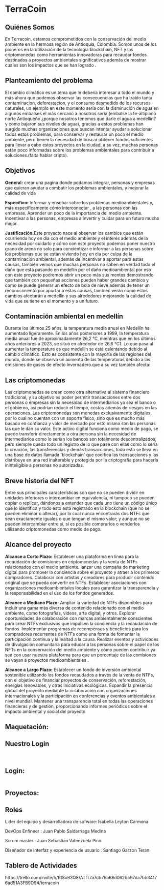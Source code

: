 # TerraCoin
<h2>Quiénes Somos</h2>
<p>En Terracoin, estamos comprometidos con la conservación del medio ambiente en la hermosa región de Antioquia, Colombia. Somos unos de los pioneros en la utilización de la tecnología blockchain, NFT y las criptomonedas como herramientas innovadoras para recaudar fondos destinados a proyectos ambientales significativos además de mostrar cuales son los impactos que se han logrado .</p>

<h2>Planteamiento del problema </h2>

<p>El cambio climático es un tema que le debería interesar a todo el mundo y más ahora que podemos observar las consecuencias que ha traído tanta contaminacion, deforestacion, y el consumo desmedido de los recursos naturales, un ejemplo en este momento sería con la disminución de agua en algunos embalses  el más cercano a nosotros sería (embalse la fe-altiplano norte Antioqueño ¿porque nosotros tenemos que darle el agua a medellín?  y como bajaron sus niveles de agua), gracias a estos problemas han surgido muchas organizaciones que buscan intentar ayudar a solucionar todos estos problemas, para conservar y restaurar un poco el medio ambiente,  pero tienen la necesidad de buscar obtener fondos suficientes para llevar a cabo estos proyectos en la ciudad, a su vez,  muchas personas están poco informadas sobre los problemas ambientales para contribuir a soluciones.(falta hablar cripto).</p>

<h2>Objetivos</h2>
<p> <b>General:</b> crear una pagina donde podamos integrar, personas y empresas que quieran ayudar a combatir los problemas ambientales, y mejorar la calidad de vida 
</p>
<p><b>Específico:</b> Informar y enseñar sobre los problemas medioambientales  y, más específicamente cómo interconectar , a las personas con las empresas. Aprender un poco de la importancia del medio ambiente. Incentivar a las personas,  empresas a invertir y cuidar para un futuro mucho mejor.</p>

<p><b>Justificación:</b>Este proyecto nace al observar los cambios que están ocurriendo hoy en día con el medio ambiente y el interés además de la necesidad por cuidarlo y cómo con este proyecto podemos poner nuestro grano de arena no solo para concientizar e informar a las personas sobre los problemas que se están viviendo hoy en dia por culpa de la contaminación ambiental, además de incentivar a aportar para estas causas, también vemos que muchas personas no saben en verdad todo el daño que está pasando en medellín por el daño medioambiental por eso con este proyecto podremos abrir un poco más sus mentes demostrando que también con pequeñas acciones pueden haber grandes cambios y como se puede generar un efecto de bola de nieve además de tener un reconocimiento por aportar a estas causas, también verán como estos cambios afectarán a medellín y sus alrededores mejorando la calidad de vida que se tiene en el momento y a un futuro.
</p>


<h2>Contaminación ambiental en medellín </h2>
<p>Durante los últimos 25 años, la temperatura media anual en Medellín ha aumentado ligeramente. En los años posteriores a 1999, la temperatura media anual fue de aproximadamente 26,2 °C, mientras que en los últimos años anteriores a 2023, se situó en alrededor de 26,6 °C1. Lo que pasa al aumentar la temperatura es que medellín se está calentando debido al cambio climático. Esto es consistente con la mayoría de las regiones del mundo, donde se observa un aumento de las temperaturas debido a las emisiones de gases de efecto invernadero.que a su vez también afecta:
</p>

<h2>Las criptomonedas </h2>

<p>Las criptomonedas se crean como otra alternativa al sistema financiero tradicional, y su objetivo es poder permitir transacciones entre dos personas o empresas sin la necesidad de intermediarios ya sea el banco o el gobierno, así podrían reducir el tiempo, costos además de riesgos en las operaciones. Las criptomonedas son monedas exclusivamente digitales, por lo cual no cuentan con un soporte físico, sino que es mucho más basado en confianza y valor de mercado por esto mismo son las personas las que le dan su valor.  Este activo digital funciona como medio de pago, se puede transferir directamente a otra persona sin la necesidad de intermediarios como lo serían los bancos son totalmente descentralizados, pero siempre queda todo un registro de lo que pase con ellas como lo sería la creación, las transferencias y demás transacciones, todo esto  se lleva en una base de datos llamada 'blockchain' que codifica las transacciones y las distribuye en una red inalterable y protegida por la criptografía para hacerla ininteligible a personas no autorizadas. 
</p>

<h2>Breve historia del NFT</h2>
<p>Entre sus principales características son que no se pueden dividir en unidades inferiores o intercambiar en equivalencia, ni tampoco se pueden copiar o replicar, dándonos a entender que cada uno tiene un código único que lo identifica y todo esto está registrado en la blockchain (que no se pueden eliminar o alterar), por lo cual nunca encontrarás dos NTFs que sean exactamente iguales o que tengan el mismo valor; y aunque no se pueden intercambiar entre sí, sí es posible comprarlos o venderlos utilizando criptomonedas como medio de pago.</p>

<h2>Alcance del proyecto </h2>
<p><b>Alcance a Corto Plazo:</b>
Establecer una plataforma en línea para la recaudación de comisiones en criptomonedas y la venta de NTFs relacionados con el medio ambiente.
lanzar una campaña de marketing digital para promover la conciencia sobre el proyecto y atraer a los primeros compradores.
Colaborar con artistas y creadores para producir contenido original que se pueda convertir en NTFs. 
Establecer asociaciones con organizaciones medioambientales locales para garantizar la transparencia y la responsabilidad en el uso de los fondos generados.

<b>Alcance a Mediano Plazo:</b>
Ampliar la variedad de NTFs disponibles para incluir una gama más diversa de contenido relacionado con el medio ambiente, como fotografías, videos, arte digital, y otros.
Explorar oportunidades de colaboración con marcas ambientalmente conscientes para crear NTFs exclusivos que impulsen la conciencia y la recaudación de fondos.
Implementar programas de recompensas y beneficios para los compradores recurrentes de NTFs como una forma de fomentar la participación continua y la lealtad a la causa.
Realizar eventos y actividades de divulgación comunitaria para educar a las personas sobre el papel de los NFTs en la conservación del medio ambiente y cómo pueden contribuir ya sea con usar nuestra plataforma para que un porcentaje de las comisiones se vayan a proyectos medioambientales .
    

<b>Alcance a Largo Plazo:</b>
Establecer un fondo de inversión ambiental sostenible utilizando los fondos recaudados a través de la venta de NTFs, con el objetivo de financiar proyectos de conservación, reforestación, energías renovables, y otras iniciativas ecológicas.
Expandir la presencia global del proyecto mediante la colaboración con organizaciones internacionales y la participación en conferencias y eventos ambientales a nivel mundial.
Mantener una transparencia total en todas las operaciones financieras y de gestión, proporcionando informes periódicos sobre el impacto ambiental y social del proyecto.
</p>

<h2>Maquetación:</h2>

<h2>Nuestro Login</h2>
<img src="/img/login-foto.png" alt="">
<img src="/img/contenido-pagina.png" alt="">
<img src="/img/contenido-pagina1.png" alt="">
<img src="/img/contenido-pagina-2.png" alt="">

<h2>Login:</h2>
<img src="/img/register.png" alt="">

<h2>Proyectos:</h2>

<h2>Roles</h2>
<p> Lider del equipo y desarrolladora de sofware: Isabella Leyton Carmona </p>
<p> DevOps Enfineer : Juan Pablo Saldarriaga Medina</p>
<p> Scrum master : Juan Sebastian Valenzuela Pino</p>
<p> Diseñador de interfaz y experiencia de usuario : Santiago Garzon Teran</p>



<H2> Tablero de Actividades </H2>
<p> https://trello.com/invite/b/RtSuB3Q8/ATTI7a7db76a68d062b597da7bb34176ad51A3FB9D94/terracoin </p>


